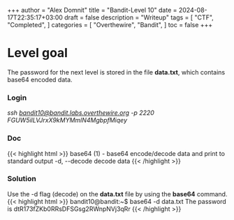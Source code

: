 +++
author = "Alex Domnit"
title = "Bandit-Level 10"
date = 2024-08-17T22:35:17+03:00
draft = false
description = "Writeup"
tags = [
    "CTF",
    "Completed",
]
categories = [
    "Overthewire",
    "Bandit",
]
toc = false
+++

# Level goal
The password for the next level is stored in the file **data.txt**, which contains base64 encoded data.

### Login
*ssh bandit10@bandit.labs.overthewire.org -p 2220*\
*FGUW5ilLVJrxX9kMYMmlN4MgbpfMiqey*

### Doc
{{< highlight html >}}
base64 (1)           - base64 encode/decode data and print to standard output
    -d, --decode          decode data
{{< /highlight >}}

### Solution
Use the -d flag (decode) on the **data.txt** file by using the **base64** command.
{{< highlight html >}}
bandit10@bandit:~$ base64 -d data.txt
The password is dtR173fZKb0RRsDFSGsg2RWnpNVj3qRr
{{< /highlight >}}
